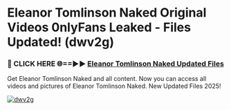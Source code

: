 # Eleanor Tomlinson Naked Original Videos 0nlyFans Leaked - Files Updated! (dwv2g)

<h3>🔴 CLICK HERE 🌐==►► <a href="https://tinyurl.com/up5wt9bj" rel="nofollow">Eleanor Tomlinson Naked Updated Files</a></h3>

Get Eleanor Tomlinson Naked and all content. Now you can access all videos and pictures of Eleanor Tomlinson Naked. New Updated Files 2025!

[![dwv2g](https://i.imgur.com/ABiUzMV.gif)](https://tinyurl.com/up5wt9bj)
